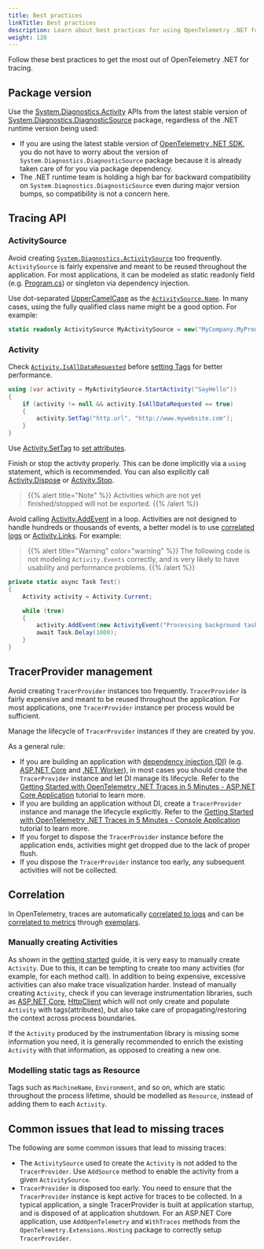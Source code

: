```yaml
---
title: Best practices
linkTitle: Best practices
description: Learn about best practices for using OpenTelemetry .NET for tracing
weight: 120
---
```


Follow these best practices to get the most out of OpenTelemetry .NET for
tracing.

## Package version

Use the
[System.Diagnostics.Activity](https://learn.microsoft.com/dotnet/api/system.diagnostics.activity)
APIs from the latest stable version of
[System.Diagnostics.DiagnosticSource](https://www.nuget.org/packages/System.Diagnostics.DiagnosticSource/)
package, regardless of the .NET runtime version being used:

- If you are using the latest stable version of
  [OpenTelemetry .NET SDK](/docs/languages/dotnet/), you do not have to worry
  about the version of `System.Diagnostics.DiagnosticSource` package because it
  is already taken care of for you via package dependency.
- The .NET runtime team is holding a high bar for backward compatibility on
  `System.Diagnostics.DiagnosticSource` even during major version bumps, so
  compatibility is not a concern here.

## Tracing API

### ActivitySource

Avoid creating
[`System.Diagnostics.ActivitySource`](https://learn.microsoft.com/dotnet/api/system.diagnostics.activitysource)
too frequently. `ActivitySource` is fairly expensive and meant to be reused
throughout the application. For most applications, it can be modeled as static
readonly field (e.g. [Program.cs](./getting-started-console/Program.cs)) or
singleton via dependency injection.

Use dot-separated [UpperCamelCase](https://en.wikipedia.org/wiki/Camel_case) as
the
[`ActivitySource.Name`](https://learn.microsoft.com/dotnet/api/system.diagnostics.activitysource.name).
In many cases, using the fully qualified class name might be a good option. For
example:

```csharp
static readonly ActivitySource MyActivitySource = new("MyCompany.MyProduct.MyLibrary");
```

### Activity

Check
[`Activity.IsAllDataRequested`](https://learn.microsoft.com/dotnet/api/system.diagnostics.activity.isalldatarequested)
before
[setting Tags](https://learn.microsoft.com/dotnet/api/system.diagnostics.activity.settag)
for better performance.

```csharp
using (var activity = MyActivitySource.StartActivity("SayHello"))
{
    if (activity != null && activity.IsAllDataRequested == true)
    {
        activity.SetTag("http.url", "http://www.mywebsite.com");
    }
}
```

Use
[Activity.SetTag](https://learn.microsoft.com/dotnet/api/system.diagnostics.activity.settag)
to
[set attributes](/docs/specs/semconv/specification/trace/api.md#set-attributes).

Finish or stop the activity properly. This can be done implicitly via a `using`
statement, which is recommended. You can also explicitly call
[Activity.Dispose](https://learn.microsoft.com/dotnet/api/system.diagnostics.activity.dispose)
or
[Activity.Stop](https://learn.microsoft.com/dotnet/api/system.diagnostics.activity.stop).

> {{% alert title="Note" %}} Activities which are not yet finished/stopped will
> not be exported. {{% /alert %}}

Avoid calling
[Activity.AddEvent](https://learn.microsoft.com/dotnet/api/system.diagnostics.activity.addevent)
in a loop. Activities are not designed to handle hundreds or thousands of
events, a better model is to use [correlated logs](../logs/#log-correlation) or
[Activity.Links](https://learn.microsoft.com/dotnet/api/system.diagnostics.activity.links).
For example:

> {{% alert title="Warning" color="warning" %}} The following code is not
> modeling `Activity.Events` correctly, and is very likely to have usability and
> performance problems. {{% /alert %}}

```csharp
private static async Task Test()
{
    Activity activity = Activity.Current;

    while (true)
    {
        activity.AddEvent(new ActivityEvent("Processing background task."));
        await Task.Delay(1000);
    }
}
```

## TracerProvider management

Avoid creating `TracerProvider` instances too frequently. `TracerProvider` is
fairly expensive and meant to be reused throughout the application. For most
applications, one `TracerProvider` instance per process would be sufficient.

Manage the lifecycle of `TracerProvider` instances if they are created by you.

As a general rule:

- If you are building an application with
  [dependency injection (DI)](https://learn.microsoft.com/dotnet/core/extensions/dependency-injection)
  (e.g. [ASP.NET Core](https://learn.microsoft.com/aspnet/core) and
  [.NET Worker](https://learn.microsoft.com/dotnet/core/extensions/workers)), in
  most cases you should create the `TracerProvider` instance and let DI manage
  its lifecycle. Refer to the
  [Getting Started with OpenTelemetry .NET Traces in 5 Minutes - ASP.NET Core Application](./getting-started-aspnetcore/)
  tutorial to learn more.
- If you are building an application without DI, create a `TracerProvider`
  instance and manage the lifecycle explicitly. Refer to the
  [Getting Started with OpenTelemetry .NET Traces in 5 Minutes - Console Application](./getting-started-console/)
  tutorial to learn more.
- If you forget to dispose the `TracerProvider` instance before the application
  ends, activities might get dropped due to the lack of proper flush.
- If you dispose the `TracerProvider` instance too early, any subsequent
  activities will not be collected.

## Correlation

In OpenTelemetry, traces are automatically
[correlated to logs](../logs/#log-correlation) and can be
[correlated to metrics](../metrics/#metrics-correlation) through
[exemplars](../metrics/exemplars/).

### Manually creating Activities

As shown in the [getting started](getting-started-console/) guide, it is very
easy to manually create `Activity`. Due to this, it can be tempting to create
too many activities (for example, for each method call). In addition to being
expensive, excessive activities can also make trace visualization harder.
Instead of manually creating `Activity`, check if you can leverage
instrumentation libraries, such as
[ASP.NET Core](https://github.com/open-telemetry/opentelemetry-dotnet-contrib/tree/main/src/OpenTelemetry.Instrumentation.AspNetCore/README.md),
[HttpClient](https://github.com/open-telemetry/opentelemetry-dotnet-contrib/tree/main/src/OpenTelemetry.Instrumentation.Http/README.md)
which will not only create and populate `Activity` with tags(attributes), but
also take care of propagating/restoring the context across process boundaries.

If the `Activity` produced by the instrumentation library is missing some
information you need, it is generally recommended to enrich the existing
`Activity` with that information, as opposed to creating a new one.

### Modelling static tags as Resource

Tags such as `MachineName`, `Environment`, and so on, which are static
throughout the process lifetime, should be modelled as `Resource`, instead of
adding them to each `Activity`.

## Common issues that lead to missing traces

The following are some common issues that lead to missing traces:

- The `ActivitySource` used to create the `Activity` is not added to the
  `TracerProvider`. Use `AddSource` method to enable the activity from a given
  `ActivitySource`.
- `TracerProvider` is disposed too early. You need to ensure that the
  `TracerProvider` instance is kept active for traces to be collected. In a
  typical application, a single TracerProvider is built at application startup,
  and is disposed of at application shutdown. For an ASP.NET Core application,
  use `AddOpenTelemetry` and `WithTraces` methods from the
  `OpenTelemetry.Extensions.Hosting` package to correctly setup
  `TracerProvider`.
